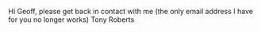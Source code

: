 Hi Geoff,  please get back in contact with me 
(the only email address I have for you no longer works)
Tony Roberts

